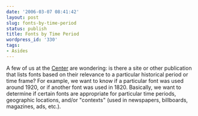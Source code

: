```yaml
---
date: '2006-03-07 08:41:42'
layout: post
slug: fonts-by-time-period
status: publish
title: Fonts by Time Period
wordpress_id: '330'
tags:
- Asides
---
```


A few of us at the [Center](http://chnm.gmu.edu) are wondering: is there a site or other publication that lists fonts based on their relevance to a particular historical period or time frame? For example, we want to know if a particular font was used around 1920, or if another font was used in 1820. Basically, we want to determine if certain fonts are appropriate for particular time periods, geographic locations, and/or "contexts" (used in newspapers, billboards, magazines, ads, etc.).
